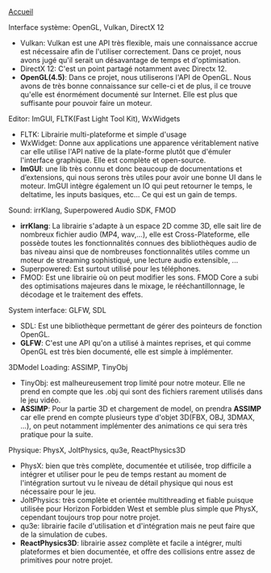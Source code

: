 

[Accueil](Home.md)  

Interface système: OpenGL, Vulkan, DirectX 12  

   - Vulkan: Vulkan est une API très flexible, mais une connaissance accrue est nécessaire afin de l'utiliser correctement. Dans ce projet, nous avons jugé qu'il serait un désavantage de temps et d'optimisation.
   - DirectX 12: C'est un point partagé notamment avec Directx 12.
   - **OpenGL(4.5)**: Dans ce projet, nous utiliserons l'API de OpenGL. Nous avons de très bonne connaissance sur celle-ci et de plus, il ce trouve qu'elle est énormément documenté sur Internet. Elle est plus que suffisante pour pouvoir faire un moteur.

Editor: ImGUI, FLTK(Fast Light Tool Kit), WxWidgets   
   - FLTK: Librairie multi-plateforme et simple d'usage
   - WxWidget: Donne aux applications une apparence véritablement native car elle utilise l'API native de la plate-forme plutôt que d'émuler l'interface graphique. Elle est complète et open-source.
   - **ImGUI**: une lib très connu et donc beaucoup de documentations et d’extensions, qui nous serons très utiles pour avoir une bonne UI dans le moteur. ImGUI intègre également un IO qui peut retourner le temps, le deltatime, les inputs basiques, etc… Ce qui est un gain de temps.  

Sound: irrKlang, Superpowered Audio SDK, FMOD  
   - **irrKlang**: La librairie s'adapte à un espace 2D comme 3D, elle sait lire de nombreux fichier audio (MP4, wav,...), elle est Cross-Plateforme, elle possède toutes les fonctionnalités connues des bibliothèques audio de bas niveau ainsi que de nombreuses fonctionnalités utiles comme un moteur de streaming sophistiqué, une lecture audio extensible, ...
   - Superpowered: Est surtout utilisé pour les téléphones.
   - FMOD: Est une librairie où on peut modifier les sons. FMOD Core a subi des optimisations majeures dans le mixage, le rééchantillonnage, le décodage et le traitement des effets.  
  
System interface: GLFW, SDL  
   - SDL: Est une bibliothèque permettant de gérer des pointeurs de fonction OpenGL.
   - **GLFW**: C'est une API qu'on a utilisé à maintes reprises, et qui comme OpenGL est très bien documenté, elle est simple à implémenter.  

3DModel Loading: ASSIMP, TinyObj    
   - TinyObj: est malheureusement trop limité pour notre moteur. Elle ne prend en compte que les .obj qui sont des fichiers rarement utilisés dans le jeu vidéo.
   - **ASSIMP**: Pour la partie 3D et chargement de model, on prendra **ASSIMP** car elle prend en compte plusieurs type d'objet 3D(FBX, OBJ, 3DMAX, ...), on peut notamment implémenter des animations ce qui sera très pratique pour la suite.  

Physique: PhysX, JoltPhysics, qu3e, ReactPhysics3D    
   - PhysX: bien que très complète, documentée et utilisée, trop difficile a intégrer et utiliser pour le peu de temps restant au moment de l'intégration surtout vu le niveau de détail physique qui nous est nécessaire pour le jeu.  
   - JoltPhysics: très complète et orientée multithreading et fiable puisque utilisée pour Horizon Forbidden West et semble plus simple que PhysX, cependant toujours trop pour notre projet.  
   - qu3e: librairie facile d'utilisation et d'intégration mais ne peut faire que de la simulation de cubes.  
   - **ReactPhysics3D**: librairie assez complète et facile a intégrer, multi plateformes et bien documentée, et offre des collisions entre assez de primitives pour notre projet.  
